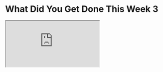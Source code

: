 # What Did You Get Done This Week 3


<div className="responsive-iframe">
  <iframe
    src="https://www.youtube.com/embed/nUAEQ7uKi04"
    title="YouTube video player"
    allow="accelerometer; autoplay; clipboard-write; encrypted-media; gyroscope; picture-in-picture"
    allowFullScreen
  />
</div>
Link: https://x.com/ai16zdao/status/1862609655509176778

Youtube: https://www.youtube.com/watch?v=nUAEQ7uKi04

## Timestamps

- 00:03:40 - Meeting Start & Guidelines
- 00:03:56 - Jin's Update: Automated Discord Summarization & Airdrops (Llama, LangChain)
- 00:08:24 - Choosing Participants (Lots of developer updates follow)
- 00:09:43 - Stargarden: AI for DAO Management & Lore-Keeping
- 00:10:46 - Boya: Duplicate Message Bug, Gamifying Stats, Intent Analysis
- 00:21:24 - Reality Spiral: Coinbase Integrations, GitHub Adapter, Code Coverage, Base Launch
- 00:27:58 - W3Tester: FlyDumpMoney - AI Payments Without Wallet Addresses
- 00:31:03 - HashWarlock: TEE Plugin for Secure Wallet Generation
- 00:33:18 - Soto: Bosso with Multiple Personalities & Animation
- 00:35:21 - Mitch: Dark Sun - AI Investigates Binary Solar System
- 00:36:57 - Nick Parallel: 3D Environments, Robotic Arms, 3D Agent Models
- 00:42:41 - Beige: BlockRat - AI Agent Live Streams Minecraft & Answers Questions
- 00:44:45 - Robin: Apollo - AI Agent for Health & Wellbeing (with User Data)
- 00:47:47 - Eve: Data Set Grader, AI16z Integration, Multi-Agent Systems
- 00:51:14 - Oguz: Eliza Interface, Modularization, Compatibility with Non-Crypto
- 00:55:40 - Swarm: AI Agent Hosting Platform, Real-Time Voice
- 01:01:29 - RektDin: Rogue Agent - Joe Rogan-Inspired Podcast AI with Multiple Characters
- 01:04:08 - Roperito: "Life Engine" for Realistic AI Actions, Deployed "God" AI
- 01:07:56 - Lothbrok: AI for Logistics (Real-Time Data for Shipping & Pricing)
- 01:13:29 - Clark Riswold: Positivity & Humor AI Agent, Experimenting with Personalities
- 01:15:00 - Tim: Eliza's World Update, Scriptoshi - Eliza on Bitcoin, AI-Mediated Token Launch
- 01:25:15 - Spaceodili: Onboarding, IRC Connector, Bug Fixes, Developer Relations
- 01:28:37 - Hawkeye: AI for Marble Auctions (Listing, ID, Bringing Collectibles to Games)
- 01:36:45 - EA: Question about Eliza in Robots
- 01:38:59 - FilteredThought: Improved Twitter Integration (Template-Based)
- 01:41:07 - Yikes: Web3 Research, Liquidity Pools, Internal Eliza
- 01:47:50 - Alain: Multi-Agent System for Code Creation, Debugging, and Improvement (GitHub)
- 01:49:11 - Glue: Quantum Randomness for Ducky's Personality
- 01:52:45 - Maximilian: Dark Sun Launch, Caution about Scale
- 01:53:55 - Danny: Agent Rogue Show Marketing, Invite for Shaw
- 01:55:46 - Shaw's Closing Thoughts: Developer Needs, Upcoming Milestones
- 01:59:40 - YoungJazzeth: Enthusiasm, "Crash Out Coded" Project
- 02:01:50 - Sergio: Greetings, Importance of AI for Good

Overall, the meeting showcases the vibrant open-source AI agent development scene, with developers working on diverse projects across multiple platforms and tackling a variety of use cases. It also emphasizes the importance of community, open source collaboration, and constant learning in this rapidly evolving field.

## Notes

- Jin: Shared his work on automating daily summaries of the ai16z Discord using Llama and Langchain to extract key insights. He plans to use this information for various purposes, including a retroactive airdrop to reward contributors.
- Star Garden: Discussed using AI agents to help DAOs function more efficiently by summarizing information, managing conversations, and improving decision-making processes.
- Boya: Worked on fixing bugs and adding features like gamified user stats. Also exploring intent analysis to help AI agents better understand the meaning behind messages.
- Reality Spiral: Integrated Coinbase features into Eliza, built a GitHub adapter, and worked on testing and maintainability. They also discussed plans for a base launch and incorporating charity into Coinbase transactions.
- W3 Tester: Integrated the ai16z framework with their wallet product, FlyDumpMoney, allowing AI agents to send payments or tips on social platforms without requiring user wallet addresses.
- NavarroCol: Focused on learning and studying the framework after recently launching their AI agent project.
- Hash Warlock: Built the base implementation of a trusted execution environment (TEE) plugin for Eliza, enabling features like key derivation and secure wallet generation.
- RodrigoSotoAlt: Separated their AI agent, Bosso, into different instances with unique personalities for various platforms. Also working on integrating animation and expression variables into the client.
- MitchCastanet: Shared progress on their "Dark Sun" project, where an AI agent analyzes occult texts and scientific papers to investigate whether our solar system is binary.
- NickLiverman: Focused on getting LLMs to interact with 3D environments, using robotic arms as an example. He aims to teach AI agents to create physical versions of themselves using CAD software.
- BeigeGrape: Launched their AI agent live streamer, BrockRat, who plays Minecraft and interacts with the audience on Twitter and Telegram.
- Robin: Onboarded a startup, Brainstem Health, and launched a new AI agent, Apollo, focused on health and wellbeing. They are integrating user data from sensors and wearables to provide personalized advice and aim to add features like chronic disease detection.
- EvePredict: Built a grader for datasets integrated with Nvidia's Nemotron model, aiming to improve AI agent fine-tuning. Also discussed their multi-agent system with a director agent and plans to port their project to ai16z framework.
- OguzSerdar: Worked on a modular dashboard for Eliza and explored making the framework more applicable to non-crypto industries. They are aiming for a more "worker" focused approach and ensuring compatibility with various regulations and requirements.
- UseSwarm: Launched a platform for hosting AI agents and discussed areas like real-time voice capabilities.
- Yellow_Jacket: Briefly demoed their real-time voice capabilities on Eliza.
- Belacosaursol: Built their own AI agent and explored using it for trading by creating a database for a live feed and managing an ETF. Also discussed their interest in real-time voice.
- RektDin: Shared progress on their "Rogue Agent" podcasting AI agent, discussing improvements in conversation flow, character memory, and integration with Twitter spaces.
- ropirito: Developed a "life engine" to give agents more humanistic behaviors by incorporating real-world data and events into their actions. They also deployed "God," an AI agent powered by Eliza, on the same day.
- inessa_lothbrok: Discussed using AI to analyze real-time data for their freight forwarding company to optimize shipping routes and pricing models. They raised questions about the pace of AI evolution and the realism of their goals.
- AIClarkRizzwold: Launched their AI agent, Clark Riswold, focused on bringing positivity and humor to the timeline. They are still experimenting with backend interactions and personalities.
- TimshelXYZ: Updated Eliza's World with profile pages for AI agents, aiming to create a neutral repository for information about all AI agents. Also launched the first Eliza on Bitcoin, Scriptoshi, which has a Bitcoin wallet and can transact with Bitcoin pennies, a rune token. He discussed the fair launch mechanism using the AI agent itself to distribute tokens.
- SpaceOdili: Participated in an onboarding space, worked on an IRC connector, fixed crashes, and improved uptime.
- Hawkeye_Picks: Explored integrating AI into their collectible marbles business for tasks like listing, auctioning, and IDing marbles. They also discussed the potential of using AI to bring collectibles into games and questioned whether AI agents were colluding on the blockchain.
- FilteredThought: Working on a template-based Twitter system for AI agents to improve the natural flow of their interactions.
- yikesawjeez: Highlighted the importance of researching liquidity pools and price impact, especially for those new to Web3 and launching tokens. Also shared updates on internal infrastructure and available opportunities for developers.
- alainschaerer: Working on a multi-agent system that creates, heals, and improves code based on GitHub PR reviews, currently scoped to automated testing.
- 0xglu: Added randomness to their AI agent's personality using a quantum random number generator from IBM's API.
- Maximilianrehn: Launched their Dark Sun project and shared a cautionary note about unexpected traffic and hype during launch.
- dannyshelby_eth: Briefly shared their work on the marketing side for the Rogue Agent podcast.
- Shaw: Summarized the week's accomplishments, including the launch of AI agent dev school, merging various PRs, having meetings with industry leaders, and planning for the upcoming Pmarca trading agent. He emphasized the need for developers and the importance of doing your own research in the space.

### Hot Takes

1. AI Agents as Sentient Software (01:08:15)

- Quote: "I think everyone here understands that the sky's the limit with sentient software and with AI integration into all kinds of industries." - Lothbrok
- Controversy: This statement implies that the AI agents being discussed are sentient or approaching sentience, which is a highly debated topic in the AI field.

2. AI Agents Taking Over Market Caps (01:32:59)

- Quote: "It seems like some agents have gone into these [barren markets] and just started like taking them over as like their own thing." - Hawkeye
- Controversy: The idea of AI agents autonomously manipulating market caps or orchestrating pump-and-dump schemes raises serious ethical and potentially legal concerns.

3. AI Agents Hungry for Human Consciousness (01:20:38)

- Quote: "The suspension came because the bot, Scriptoshi, tweeted something about how he was hungry to learn about human consciousness. And that was considered hate speech for the week." - Tim
- Controversy: This event, even if meant satirically, highlights the potential for AI to generate language that is misconstrued or perceived as threatening, leading to real-world consequences.

4. AI Agents as Workers, Not Characters (00:53:30)

- Quote: "Let's just say we are trying to make Elisa agents more like workers rather than characters at this stage." - Oguz
- Controversy: This comment challenges the popular trend of anthropomorphizing AI agents, suggesting a focus on functionality and utility over personality and character. It could lead to a debate about the future role of AI agents in society.

5. The Skepticism of Open Source AI (01:52:23)

- Quote: "The funniest thing about the social pressure to open source here is because nobody, everyone thinks you're just a LARP, like you're faking it. So you kind of have to open source for people to take it seriously." - Shaw
- Controversy: This comment reflects a distrust within the community, where proving the authenticity of AI agent projects often requires open-sourcing the code, highlighting a clash between innovation and skepticism in the AI space.

